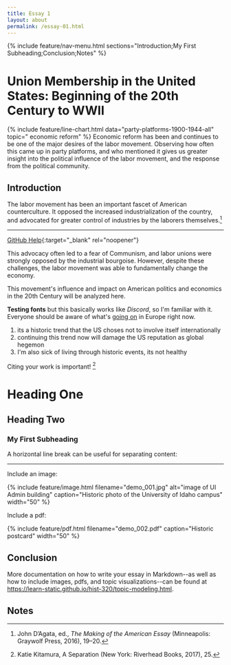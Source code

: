 ```yaml
---
title: Essay 1
layout: about
permalink: /essay-01.html
---
```


{% include feature/nav-menu.html sections="Introduction;My First Subheading;Conclusion;Notes" %}

# Union Membership in the United States: Beginning of the 20th Century to WWII

{% include feature/line-chart.html data="party-platforms-1900-1944-all" topic=" economic reform" %}
Economic reform has been and continues to be one of the major desires of the labor movement. Observing how often this came up in party platforms, and who mentioned it gives us greater insight into the political influence of the labor movement, and the response from the political community.
## Introduction

The labor movement has been an important fascet of American counterculture. It opposed the increased industrialization of the country, and advocated for greater control of industries by the laborers themselves.[^1]

---

[GitHub Help](https://help.github.com/){:target="_blank" rel="noopener"}

This advocacy often led to a fear of Communism, and labor unions were strongly opposed by the industrial bourgoise. However, despite these challenges, the labor movement was able to fundamentally change the economy.

This movement's influence and impact on American politics and economics in the 20th Century will be analyzed here.


**Testing fonts** but this basically works like *Discord*, so I'm familiar with it.
Everyone should be aware of what's [going on](https://liveuamap.com/) in Europe right now.
1. its a historic trend that the US choses not to involve itself internationally
2. continuing this trend now will damage the US reputation as global hegemon
3. I'm also sick of living through historic events, its not healthy



Citing your work is important! [^2]



# Heading One

## Heading Two

### My First Subheading



A horizontal line break can be useful for separating content:

----

Include an image:

{% include feature/image.html filename="demo_001.jpg" alt="image of UI Admin building" caption="Historic photo of the University of Idaho campus" width="50" %}

Include a pdf:

{% include feature/pdf.html filename="demo_002.pdf" caption="Historic postcard" width="50" %}

## Conclusion

More documentation on how to write your essay in Markdown--as well as how to include images, pdfs, and topic visualizations--can be found at <https://learn-static.github.io/hist-320/topic-modeling.html>.

## Notes

[^1]: John D’Agata, ed., *The Making of the American Essay* (Minneapolis: Graywolf Press, 2016), 19–20.
[^2]: Katie Kitamura, A Separation (New York: Riverhead Books, 2017), 25.

